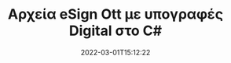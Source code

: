 ---
############################# Static ############################
layout: "auto-gen-signature"
date: 2022-03-01T15:12:22
draft: false
operation: Sign
signaturetype: Digital
fileformat: Ott
productName: .NET
lang: el
productCode: net
otherformats: pdf doc docx docm dot dotx odt ott xls xlsx xlsm xlsb ods ots xltx xltm pptx pptm
breadcrumb: Put Digital signature on Ott for C#

############################# Head ############################
head_title: "Προσθήκη ψηφιακών ηλεκτρονικών υπογραφών στο αρχείο Ott με C#"
head_description: "Τοποθετήστε την ψηφιακή υπογραφή στο αρχείο Ott για το .NET χρησιμοποιώντας μερικές γραμμές κώδικα. Χρησιμοποιήστε το GroupDocs Document Signature API για να υπογράψετε δεκάδες μορφές αρχείων."

############################# Header ############################
title: "Αρχεία eSign Ott με υπογραφές Digital στο C#"
description: "Πώς να προσθέσετε την υπογραφή Digital με μερικές γραμμές κώδικα .NET"
bg_image: "https://cms.admin.containerize.com/templates/aspose/App_Themes/V3/images/bg/header1.png"
bg_overlay: false
button:
    enable: true

############################# SubMenu ############################
submenu:
    enable: true

    left:
        img_alt: "GroupDocs.Signature for .NET"
        image: "https://cms.admin.containerize.com/templates/groupdocs/images/product-logos/90x90-noborder/groupdocs-signature-net.png"
        product: "GroupDocs.Signature"
        platform: ".NET"



############################# About ############################
about:
    enable: true
    title: "Σχετικά με το API ψηφιακών υπογραφών GroupDocs.Signature for .NET"
    content: |
        Το [GroupDocs.Signature for .NET](https://products.groupdocs.com/signature/net/) είναι ένα δημοφιλές API για την υπογραφή εγγράφων με ψηφιακές ηλεκτρονικές υπογραφές, με ψηφιακά πιστοποιητικά. Για τις ψηφιακές υπογραφές, το API χρησιμοποιεί αρχεία πιστοποιητικού PFX για την υπογραφή εγγράφου με ιδιωτικά και δημόσια κλειδιά που προστατεύονται με κωδικό πρόσβασης. Οι ψηφιακές υπογραφές μπορούν να χρησιμοποιηθούν για την πιστοποίηση επαγγελματικών εγγράφων με συγκεκριμένη σελίδα eSign PDF, για την πιστοποίηση ολόκληρων εγγράφων του Microsoft Office όπως Words, Excel, αρχεία Powerpoint και έγγραφα Open Office. Οι πελάτες μπορούν εύκολα να χειριστούν τις υπογραφές, όπως να τις επεξεργαστούν, να τις αφαιρέσουν ή να τις προσαρμόσουν. Το API παρέχει έναν τρόπο αναζήτησης και επαλήθευσης υπογραφών. Επιπλέον, παρέχονται πολλές δυνατότητες για προσαρμογή υπογραφών.
    

############################# Steps ############################
steps:
    enable: true
    title_left: "Βήματα για την υπογραφή Ott με Digital στο C#"
    content_left: |
        Το [GroupDocs.Signature for .NET](https://products.groupdocs.com/signature/net/) παρέχει τη δυνατότητα υπογραφής εγγράφων Ott με υπογραφές Digital γρήγορα και εύκολα.
        
        * Δημιουργήστε ένα στιγμιότυπο κλάσης υπογραφής που παρέχει αρχείο Ott που υποτίθεται ότι υπογράφεται ως διαδρομή ή ροή μνήμης
        * Δημιουργήστε την κλάση SignOptions και ορίστε όλα τα απαιτούμενα δεδομένα.
        * Επικαλέστε τη μέθοδο Signature.Sign() μεταβιβάζοντας την έξοδο Ott αρχείο ή ροή μνήμης

    title_right: " Απαιτήσεις συστήματος"
    content_right: |
        Το GroupDocs.Signature for .NET υποστηρίζεται σε όλες τις μεγάλες πλατφόρμες και λειτουργικά συστήματα. Πριν εκτελέσετε τον παρακάτω κώδικα, βεβαιωθείτε ότι έχετε εγκαταστήσει τις ακόλουθες προϋποθέσεις στο σύστημά σας.

        * Λειτουργικά συστήματα: Microsoft Windows, Linux, MacOS
        * Περιβάλλοντα ανάπτυξης: Microsoft Visual Studio, Xamarin, MonoDevelop
        * Frameworks: .NET Framework, .NET Standard, .NET Core, Mono
        * Αποκτήστε το πιο πρόσφατο GroupDocs.Signature for .NET από το [Nuget](https://www.nuget.org/packages/groupdocs.signature)
         
    code: |
        ```csharp    
                
        // Set up input Ott file
        string filePath = "input.ott";
        // Set up output file
        string outputFilePath = "output.ott";
        // Provide digital certificate
        string certificateFilePath = "certificate.pfx";

        // Instantiate Signature for input file
        using (GroupDocs.Signature.Signature signature = new GroupDocs.Signature.Signature(filePath))
        {
                //Provide sign options
                DigitalSignOptions options = new DigitalSignOptions(certificateFilePath)
                {
                    // set certificate password
                    Password = "1234567890",
                    // set signature position
                    Left = 50,
                    Top = 200,
                };

                // sign Ott document
                SignResult result = signature.Sign(outputFilePath, options);
        }

        ```

############################# Demos ############################
demos:
    enable: true
    title: "Υπογραφή εγγράφων Ott με Digital Ζωντανή επίδειξη"
    content: |
       Υπογράψτε το αρχείο Ott με διάφορες υπογραφές αυτήν τη στιγμή, μεταβαίνοντας στον ιστότοπο [GroupDocs.Signature App](https://products.groupdocs.app/signature/family). Δωρεάν online demo σας περιμένει.          

############################# More Formats ############################
more_formats:
    enable: true
    title: "Άλλες υποστηριζόμενες υπογραφές Digital για C#"
    content: |
        "Μπορείτε επίσης να υπογράψετε το Ott με άλλους τύπους υπογραφής. Δείτε την παρακάτω λίστα."
    format: 
       
       
back_to_top:
    enable: true
---